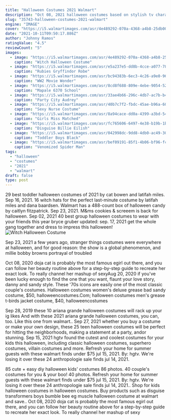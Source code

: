 ```yaml
---
title: "Halloween Costumes 2021 Walmart"
description: "Oct 08, 2021 halloween costumes based on stylish tv characters in 2021 13 stylish tv characters to be for halloween, and the chic, affordable outfits to match october 8, 2021 by"
slug: "35743-halloween-costumes-2021-walmart"
engine: "IMAGE"
cover: "https://i5.walmartimages.com/asr/4e489292-070a-4368-a4b8-25db00e88544_2.5b0160d77905f19c4aa1242cce67947f.jpeg"
date: "2021-10-11T09:50:17.886Z"
author: "Johnny Ramos"
ratingValue: "4.5"
reviewCount: "5"
images:
  - image: "https://i5.walmartimages.com/asr/4e489292-070a-4368-a4b8-25db00e88544_2.5b0160d77905f19c4aa1242cce67947f.jpeg"
    caption: "Witch Halloween Costume"
  - image: "https://i5.walmartimages.com/asr/e5a237e5-dd8b-4cce-a077-783bb9df51ec_2.250987763db48fbbe69ce25842c038b9.jpeg"
    caption: "Rubies Gryffindor Robe"
  - image: "https://i5.walmartimages.com/asr/bc94383b-6ec3-4c26-a9e0-9663153b331f.0ce20c54fe2a2d419c34933897137cfe.jpeg"
    caption: "WW2 Movie Wonder"
  - image: "https://i5.walmartimages.com/asr/8cd8f688-809e-4ebe-9054-522f553989d8_1.799148420333a0d3478664d1c78163e3.jpeg"
    caption: "Mapale 6370 School"
  - image: "https://i5.walmartimages.com/asr/33ae4b66-296c-4db7-ac7b-b4f641782eae_1.f62fcadb0596eaaeafebda9a6c63e012.jpeg"
    caption: "Party City Audrey"
  - image: "https://i5.walmartimages.com/asr/40b7c7f2-fbdc-45ae-b96a-605aeccaa9f7_1.97836a06ba5929efc1376044df24e5f6.jpeg"
    caption: "Sexy Nurse Costume"
  - image: "https://i5.walmartimages.com/asr/8a94cace-dd0a-4399-a3bd-54a5f31e211d_4.8cd940b25954932aee9885bcd649ca88.jpeg"
    caption: "Girls Miss Matched"
  - image: "https://i5.walmartimages.com/asr/fc765606-6497-4e38-b19b-1b4a3211ecf7.9699ac838ab1f4381abdaac03f7b0b67.jpeg"
    caption: "Disguise Billie Eilish"
  - image: "https://i5.walmartimages.com/asr/042998dc-9dd8-4db0-ac49-30025a3a2678.0cfa49878819a79310c2bcafc63a12ab.jpeg"
    caption: "Toddler Boys Black"
  - image: "https://i5.walmartimages.com/asr/bef09191-85f1-4b06-bf96-fc55649cae87.de1975c7269c1831b0d089e4135e627e.jpeg"
    caption: "Venomized Spider Man"
tags:
  - "halloween"
  - "costumes"
  - "2021"
  - "walmart"
draft: false
type: post
---
```


29 best toddler halloween costumes of 2021 by cat bowen and latifah miles. Sep 16, 2021. 16 witch hats for the perfect last-minute costume by latifah miles and dana baardsen.  Walmart has a 488-count box of halloween candy by caitlyn fitzpatrick. Sep 23, 2021. M&ms cookies & screeem is back for halloween. Sep 02, 2021 40 best group halloween costumes to wear with your friends this year bryce gruber updated: sep. 17, 2021 get the whole gang together and dress to impress this halloween!
![Witch Halloween Costume](https://i5.walmartimages.com/asr/4e489292-070a-4368-a4b8-25db00e88544_2.5b0160d77905f19c4aa1242cce67947f.jpeg "Witch Halloween Costume")

Sep 23, 2021 a few years ago, stranger things costumes were everywhere at halloween, and for good reason: the show is a global phenomenon, and millie bobby browns portrayal of troubled
<!--inArticleAds-->

<!--galleryOne-->

Oct 08, 2020 doja cat is probably the most famous egirl out there, and you can follow her beauty routine above for a step-by-step guide to recreate her exact look. To really channel her mashup of sexyAug 20, 2020 if you've been lucky enough to find the one that you want, flaunt your love story, danny and sandy style. These '70s icons are easily one of the most classic couple's costumes. Halloween costumes women's deluxe grease bad sandy costume, $50, halloweencostumes.Com; halloween costumes men's grease t-birds jacket costume, $40, halloweencostumes
<!--inArticleAds-->

<!--galleryTwo-->

Sep 28, 2019 these 10 ariana grande halloween costumes will rack up your ig likes  And with these 2021 ariana grande halloween costumes, you can, too. Like this one from walmart.. Sep 27, 2021 whether you buy a costume or make your own design, these 25 teen halloween costumes will be perfect for hitting the neighborhoods, making a statement at a party, andor stunning. Sep 15, 2021 hgtv found the cutest and coolest costumes for your kids this halloween, including classic halloween costumes, superhero costumes, villain costumes and more.  Refresh your home for summer guests with these walmart finds under $75 jul 15, 2021. By: hgtv. We're losing it over these 24 anthropologie sale finds jul 14, 2021.
<!--galleryThree-->

85 cute + easy diy halloween kids' costumes 86 photos. 40 couple's costumes for you & your boo! 40 photos.  Refresh your home for summer guests with these walmart finds under $75 jul 15, 2021. By: hgtv. We're losing it over these 24 anthropologie sale finds jul 14, 2021.. Shop for kids halloween costumes in halloween costumes. Buy products such as disguise transformers boys bumble bee eg muscle halloween costume at walmart and save.. Oct 08, 2020 doja cat is probably the most famous egirl out there, and you can follow her beauty routine above for a step-by-step guide to recreate her exact look. To really channel her mashup of sexy